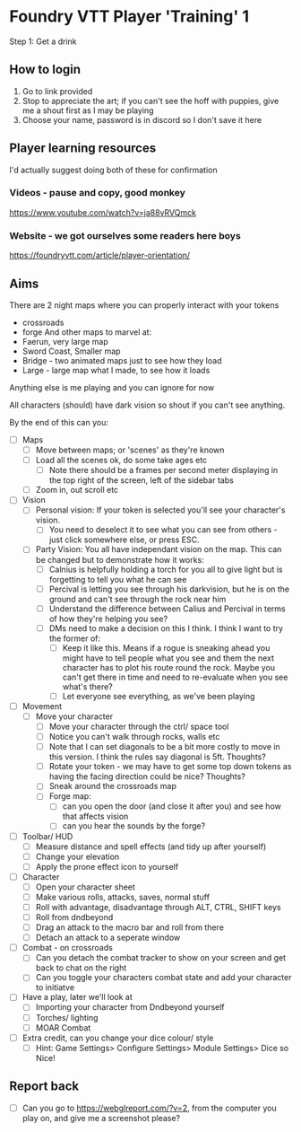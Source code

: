 # Foundry VTT Player 'Training' 1

Step 1: Get a drink

## How to login

1) Go to link provided
2) Stop to appreciate the art; if you can't see the hoff with puppies, give me a shout first as I may be playing
3) Choose your name, password is in discord so I don't save it here

## Player learning resources

I'd actually suggest doing both of these for confirmation

### Videos - pause and copy, good monkey
https://www.youtube.com/watch?v=ja88yRVQmck
### Website - we got ourselves some readers here boys
https://foundryvtt.com/article/player-orientation/


## Aims
There are 2 night maps where you can properly interact with your tokens 
- crossroads
- forge
And other maps to marvel at:
- Faerun, very large map
- Sword Coast, Smaller map
- Bridge - two animated maps just to see how they load
- Large - large map what I made, to see how it loads


Anything else is me playing and you can ignore for now

All characters (should) have dark vision so shout if you can't see anything.

By the end of this can you:
- [ ] Maps
  - [ ] Move between maps; or 'scenes' as they're known
  - [ ] Load all the scenes ok, do some take ages etc
    - [ ] Note there should be a frames per second meter displaying in the top right of the screen, left of the sidebar tabs
  - [ ] Zoom in, out scroll etc
- [ ] Vision
    - [ ] Personal vision: If your token is selected you'll see your character's vision. 
      - [ ] You need to deselect it to see what you can see from others - just click somewhere else, or press ESC.
    - [ ] Party Vision: You all have independant vision on the map. This can be changed but to demonstrate how it works:
      - [ ] Calnius is helpfully holding a torch for you all to give light but is forgetting to tell you what he can see
      - [ ] Percival is letting you see through his darkvision, but he is on the ground and can't see through the rock near him
      - [ ] Understand the difference between Calius and Percival in terms of how they're helping you see? 
      - [ ] DMs need to make a decision on this I think. I think I want to try the former of:
        - [ ] Keep it like this. Means if a rogue is sneaking ahead you might have to tell people what you see and them the next character has to plot his route round the rock. Maybe you can't get there in time and need to re-evaluate when you see what's there?
        - [ ] Let everyone see everything, as we've been playing
- [ ] Movement
  - [ ] Move your character
    - [ ] Move your character through the ctrl/ space tool
    - [ ] Notice you can't walk through rocks, walls etc
    - [ ] Note that I can set diagonals to be a bit more costly to move in this version. I think the rules say diagonal is 5ft. Thoughts?
    - [ ] Rotate your token - we may have to get some top down tokens as having the facing direction could be nice? Thoughts?
    - [ ] Sneak around the crossroads map
    - [ ] Forge map: 
        - [ ] can you open the door (and close it after you) and see how that affects vision
        - [ ] can you hear the sounds by the forge?
- [ ] Toolbar/ HUD
    - [ ] Measure distance and spell effects (and tidy up after yourself)
    - [ ] Change your elevation
    - [ ] Apply the prone effect icon to yourself
- [ ] Character
    - [ ] Open your character sheet
    - [ ] Make various rolls, attacks, saves, normal stuff
    - [ ] Roll with advantage, disadvantage through ALT, CTRL, SHIFT keys
    - [ ] Roll from dndbeyond 
    - [ ] Drag an attack to the macro bar and roll from there
    - [ ] Detach an attack to a seperate window
- [ ] Combat - on crossroads
  - [ ] Can you detach the combat tracker to show on your screen and get back to chat on the right
  - [ ] Can you toggle your characters combat state and add your character to initiatve
- [ ] Have a play, later we'll look at 
    - [ ] Importing your character from Dndbeyond yourself
    - [ ] Torches/ lighting
    - [ ] MOAR Combat
- [ ] Extra credit, can you change your dice colour/ style
    - [ ] Hint: Game Settings> Configure Settings> Module Settings> Dice so Nice!

## Report back
- [ ] Can you go to https://webglreport.com/?v=2, from the computer you play on, and give me a screenshot please?